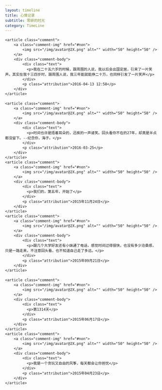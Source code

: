 ```yaml
---
layout: timeline
title: 心情记录
subtitle: 零碎的时光
category: TimeLine
---
```


<section class="comments">

    <article class="comment">
        <a class="comment-img" href="#non">
            <img src="/img/avatar@2X.png" alt="" width="50" height="50" />
        </a>
        <div class="comment-body">
            <div class="text">
              <p>我在二十五六岁的时候，跟周围的人说，我以后会出国定居，引来了一片笑声。其实在我十三四岁时，跟周围人说，我三年能就能挣二十万，也同样引发了一片笑声</p>
            </div>
            <p class="attribution">2016-04-13 12:58</p>
        </div>
    </article>

    <article class="comment">
        <a class="comment-img" href="#non">
            <img src="/img/avatar@2X.png" alt="" width="50" height="50" />
        </a>
        <div class="comment-body">
            <div class="text">
              <p>时间也许是捂着耳朵的，迅疾的一声谑笑。回头看你不在的27年，却真是半点都没留下。--纪念你，海子。</p>
            </div>
            <p class="attribution">2016-03-25</p>
        </div>
    </article>
    <article class="comment">
        <a class="comment-img" href="#non">
            <img src="/img/avatar@2X.png" alt="" width="50" height="50" />
        </a>
        <div class="comment-body">
            <div class="text">
              <p>我们的，第五年，开始了</p>
            </div>
            <p class="attribution">2015年11月24日</p>
        </div>
    </article>
    <article class="comment">
        <a class="comment-img" href="#non">
            <img src="/img/avatar@2X.png" alt="" width="50" height="50" />
        </a>
        <div class="comment-body">
            <div class="text">
              <p>跟几个大学好友还有小妹通了电话，感觉时间过得很快，也没有多少沧桑感，只是一路走来，不注意回头看，也不知道自己走了多远。</p>
            </div>
            <p class="attribution">2015年09月21日</p>
        </div>
    </article>

    <article class="comment">
        <a class="comment-img" href="#non">
            <img src="/img/avatar@2X.png" alt="" width="50" height="50" />
        </a>
        <div class="comment-body">
            <div class="text">
              <p>第1314天</p>
            </div>
            <p class="attribution">2015年06月17日</p>
        </div>
    </article>
    <article class="comment">
        <a class="comment-img" href="#non">
            <img src="/img/avatar@2X.png" alt="" width="50" height="50" />
        </a>
        <div class="comment-body">
            <div class="text">
              <p>我是一个贪玩又自由的风筝，每天都会让你担忧</p>
            </div>
            <p class="attribution">2015年04月23日</p>
        </div>
    </article>



</section>​